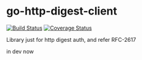 # go-http-digest-client

[![Build Status](https://travis-ci.org/Soontao/goHttpDigestClient.svg?branch=master)](https://travis-ci.org/Soontao/goHttpDigestClient) [![Coverage Status](https://coveralls.io/repos/github/Soontao/goHttpDigestClient/badge.svg?branch=master)](https://coveralls.io/github/Soontao/goHttpDigestClient?branch=master)

Library just for http digest auth, and refer RFC-2617

in dev now